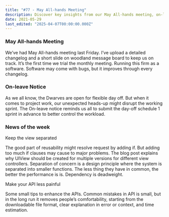 ```yaml
---
title: "#77 - May All-hands Meeting"
description: Discover key insights from our May All-hands meeting, on-leave scheduling tips, UIView design principles, and API improvement strategies for better software performance.
date: 2021-05-29
last_edited: "2025-04-07T00:00:00.000Z"
---
```


### May All-hands Meeting

We’ve had May All-hands meeting last Friday. I’ve upload a detailed changelog and a short slide on woodland message board to keep us on track. It’s the first time we trial the monthly meeting. Running this firm as a software. Software may come with bugs, but it improves through every changelog.

### On-leave Notice

As we all know, the Dwarves are open for flexible day off. But when it comes to project work, our unexpected heads-up might disrupt the working sprint. The On-leave notice reminds us all to submit the day-off schedule 1 sprint in advance to better control the workload.

### News of the week

Keep the view separated

The good part of reusability might resolve request by adding if. But adding too much if clauses may cause to major problems. The blog post explains why UIView should be created for multiple versions for different view controllers. Separation of concern is a design principle where the system is separated into smaller functions. The less thing they have in common, the better the performance is is. Dependency is deadweight.

Make your API less painful

Some small tips to enhance the APIs. Common mistakes in API is small, but in the long run it removes people’s comfortability, starting from the downloadable file format, clear explanation in error or context, and time estimation.

